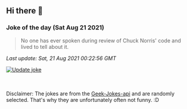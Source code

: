 ## Hi there 👋

### Joke of the day (Sat Aug 21 2021)
<!-- joke -->
>No one has ever spoken during review of Chuck Norris' code and lived to tell about it.
<!-- /joke -->

*Last update: Sat, 21 Aug 2021 00:22:56 GMT*

[![Update joke](https://github.com/nclskfm/nclskfm/actions/workflows/joke.yml/badge.svg)](https://github.com/nclskfm/nclskfm/actions/workflows/joke.yml)

<br><br>
Disclaimer: The jokes are from the [Geek-Jokes-api](https://github.com/sameerkumar18/geek-joke-api) and are randomly selected. That's why they are unfortunately often not funny. :D
